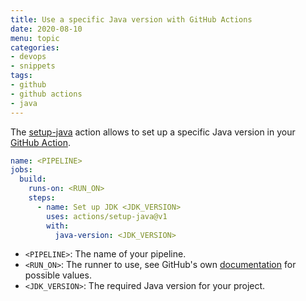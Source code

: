 ```yaml
---
title: Use a specific Java version with GitHub Actions
date: 2020-08-10
menu: topic
categories:
- devops
- snippets
tags:
- github
- github actions
- java
---
```


The [setup-java](https://github.com/actions/setup-java) action allows to set up a specific Java version in your [GitHub Action](https://github.com/features/actions).

```yaml
name: <PIPELINE>
jobs:
  build:
    runs-on: <RUN_ON>
    steps:
      - name: Set up JDK <JDK_VERSION>
        uses: actions/setup-java@v1
        with:
          java-version: <JDK_VERSION>
```

- `<PIPELINE>`: The name of your pipeline.
- `<RUN_ON>`: The runner to use, see GitHub's own [documentation](https://help.github.com/en/actions/reference/workflow-syntax-for-github-actions#jobsjob_idruns-on) for possible values.
- `<JDK_VERSION>`: The required Java version for your project.
